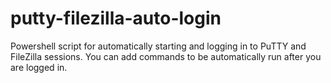 # putty-filezilla-auto-login

Powershell script for automatically starting and logging in to PuTTY and FileZilla sessions. You can add commands to be automatically run after
you are logged in. 
